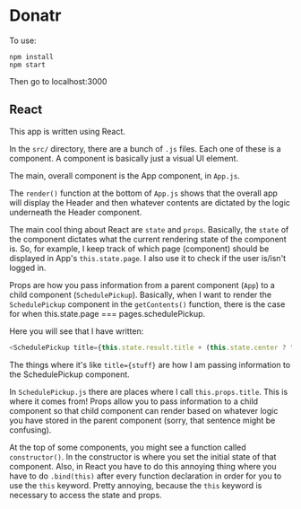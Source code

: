 # Donatr

To use:
```
npm install
npm start
```

Then go to localhost:3000


## React

This app is written using React. 

In the `src/` directory, there are a bunch of `.js` files. Each one of these is a component. A component is basically just a visual UI element.

The main, overall component is the App component, in `App.js`.

The `render()` function at the bottom of `App.js` shows that the overall app will display the Header and then whatever contents are dictated by the logic underneath the Header component.

The main cool thing about React are `state` and `props`. Basically, the `state` of the component dictates what the current rendering state of the component is. So, for example, I keep track of which page (component) should be displayed in App's `this.state.page`. I also use it to check if the user is/isn't logged in.

Props are how you pass information from a parent component (`App`) to a child component (`SchedulePickup`). Basically, when I want to render the `SchedulePickup` component in the `getContents()` function, there is the case for when this.state.page === pages.schedulePickup.

Here you will see that I have written:

``` Javascript
<SchedulePickup title={this.state.result.title + (this.state.center ? " employee" : " volunteer") + " pickup"} center={this.state.center} togglePickup={this.handleChangeCenter} goBack={this.handleBackToResult} />
```

The things where it's like `title={stuff}` are how I am passing information to the SchedulePickup component.

In `SchedulePickup.js` there are places where I call `this.props.title`. This is where it comes from! Props allow you to pass information to a child component so that child component can render based on whatever logic you have stored in the parent component (sorry, that sentence might be confusing).


At the top of some components, you might see a function called `constructor()`. In the constructor is where you set the initial state of that component. Also, in React you have to do this annoying thing where you have to do `.bind(this)` after every function declaration in order for you to use the `this` keyword. Pretty annoying, because the `this` keyword is necessary to access the state and props.

